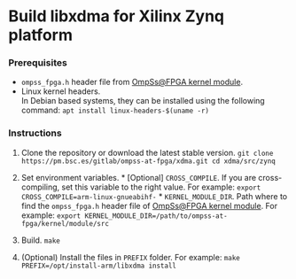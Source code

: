 # Build libxdma for Xilinx Zynq platform

### Prerequisites

 - `ompss_fpga.h` header file from [OmpSs@FPGA kernel module](https://pm.bsc.es/gitlab/ompss-at-fpga/ompss-at-fpga-kernel-module).
 - Linux kernel headers.  
   In Debian based systems, they can be installed using the following command: `apt install linux-headers-$(uname -r)`

### Instructions

  1. Clone the repository or download the latest stable version.
    ```
    git clone https://pm.bsc.es/gitlab/ompss-at-fpga/xdma.git
    cd xdma/src/zynq
    ```

  2. Set environment variables.
    * [Optional] `CROSS_COMPILE`. If you are cross-compiling, set this variable to the right value. For example:
    ```
    export CROSS_COMPILE=arm-linux-gnueabihf-
    ```
    * `KERNEL_MODULE_DIR`. Path where to find the `ompss_fpga.h` header file of [OmpSs@FPGA kernel module](https://pm.bsc.es/gitlab/ompss-at-fpga/ompss-at-fpga-kernel-module). For example:
    ```
    export KERNEL_MODULE_DIR=/path/to/ompss-at-fpga/kernel/module/src
    ```

  3. Build.
    ```
    make
    ```

  4. (Optional) Install the files in `PREFIX` folder. For example:
    ```
    make PREFIX=/opt/install-arm/libxdma install
    ```
